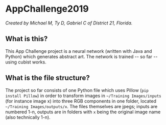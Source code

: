 # AppChallenge2019
*Created by Michael M, Ty D, Gabriel C of District 21, Florida.*

## What is this?
This App Challenge project is a neural network (written with Java and Python) which generates abstract art.
The network is trained -- so far -- using cubist works.

## What is the file structure?
The project so far consists of one Python file which uses Pillow (`pip install Pillow`) in order to transform images in `~/Training Images/inputs` (for instance image x) into three RGB components in one folder, located `~/Training Images/outputs/x`. The files themselves are jpegs; inputs are numbered 1-n, outputs are in folders with `x` being the original image name (also technically 1-n).
